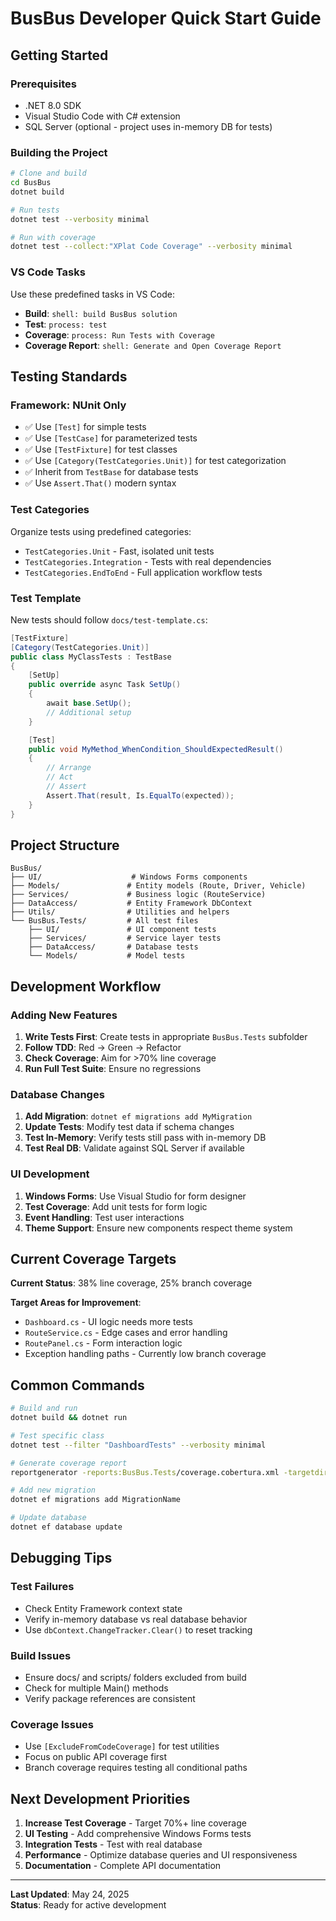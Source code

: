 # BusBus Developer Quick Start Guide

## Getting Started

### Prerequisites
- .NET 8.0 SDK
- Visual Studio Code with C# extension
- SQL Server (optional - project uses in-memory DB for tests)

### Building the Project
```bash
# Clone and build
cd BusBus
dotnet build

# Run tests
dotnet test --verbosity minimal

# Run with coverage
dotnet test --collect:"XPlat Code Coverage" --verbosity minimal
```

### VS Code Tasks
Use these predefined tasks in VS Code:
- **Build**: `shell: build BusBus solution`
- **Test**: `process: test`
- **Coverage**: `process: Run Tests with Coverage`
- **Coverage Report**: `shell: Generate and Open Coverage Report`

## Testing Standards

### Framework: NUnit Only
- ✅ Use `[Test]` for simple tests
- ✅ Use `[TestCase]` for parameterized tests  
- ✅ Use `[TestFixture]` for test classes
- ✅ Use `[Category(TestCategories.Unit)]` for test categorization
- ✅ Inherit from `TestBase` for database tests
- ✅ Use `Assert.That()` modern syntax

### Test Categories
Organize tests using predefined categories:
- `TestCategories.Unit` - Fast, isolated unit tests
- `TestCategories.Integration` - Tests with real dependencies
- `TestCategories.EndToEnd` - Full application workflow tests

### Test Template
New tests should follow `docs/test-template.cs`:
```csharp
[TestFixture]
[Category(TestCategories.Unit)]
public class MyClassTests : TestBase
{
    [SetUp]
    public override async Task SetUp()
    {
        await base.SetUp();
        // Additional setup
    }

    [Test]
    public void MyMethod_WhenCondition_ShouldExpectedResult()
    {
        // Arrange
        // Act  
        // Assert
        Assert.That(result, Is.EqualTo(expected));
    }
}
```

## Project Structure

```
BusBus/
├── UI/                    # Windows Forms components
├── Models/               # Entity models (Route, Driver, Vehicle)
├── Services/             # Business logic (RouteService)
├── DataAccess/           # Entity Framework DbContext
├── Utils/                # Utilities and helpers
└── BusBus.Tests/         # All test files
    ├── UI/               # UI component tests
    ├── Services/         # Service layer tests
    ├── DataAccess/       # Database tests
    └── Models/           # Model tests
```

## Development Workflow

### Adding New Features
1. **Write Tests First**: Create tests in appropriate `BusBus.Tests` subfolder
2. **Follow TDD**: Red → Green → Refactor
3. **Check Coverage**: Aim for >70% line coverage
4. **Run Full Test Suite**: Ensure no regressions

### Database Changes
1. **Add Migration**: `dotnet ef migrations add MyMigration`
2. **Update Tests**: Modify test data if schema changes
3. **Test In-Memory**: Verify tests still pass with in-memory DB
4. **Test Real DB**: Validate against SQL Server if available

### UI Development
1. **Windows Forms**: Use Visual Studio for form designer
2. **Test Coverage**: Add unit tests for form logic
3. **Event Handling**: Test user interactions
4. **Theme Support**: Ensure new components respect theme system

## Current Coverage Targets

**Current Status**: 38% line coverage, 25% branch coverage

**Target Areas for Improvement**:
- `Dashboard.cs` - UI logic needs more tests
- `RouteService.cs` - Edge cases and error handling
- `RoutePanel.cs` - Form interaction logic
- Exception handling paths - Currently low branch coverage

## Common Commands

```bash
# Build and run
dotnet build && dotnet run

# Test specific class
dotnet test --filter "DashboardTests" --verbosity minimal

# Generate coverage report
reportgenerator -reports:BusBus.Tests/coverage.cobertura.xml -targetdir:CoverageReport -reporttypes:Html

# Add new migration
dotnet ef migrations add MigrationName

# Update database
dotnet ef database update
```

## Debugging Tips

### Test Failures
- Check Entity Framework context state
- Verify in-memory database vs real database behavior
- Use `dbContext.ChangeTracker.Clear()` to reset tracking

### Build Issues
- Ensure docs/ and scripts/ folders excluded from build
- Check for multiple Main() methods
- Verify package references are consistent

### Coverage Issues
- Use `[ExcludeFromCodeCoverage]` for test utilities
- Focus on public API coverage first
- Branch coverage requires testing all conditional paths

## Next Development Priorities

1. **Increase Test Coverage** - Target 70%+ line coverage
2. **UI Testing** - Add comprehensive Windows Forms tests  
3. **Integration Tests** - Test with real database
4. **Performance** - Optimize database queries and UI responsiveness
5. **Documentation** - Complete API documentation

---
**Last Updated**: May 24, 2025  
**Status**: Ready for active development
